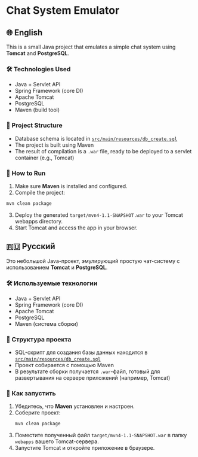 # Chat System Emulator

## 🌐 English

This is a small Java project that emulates a simple chat system using **Tomcat** and **PostgreSQL**.

### 🛠 Technologies Used

- Java + Servlet API
- Spring Framework (core DI)
- Apache Tomcat
- PostgreSQL
- Maven (build tool)

### 📂 Project Structure

- Database schema is located in [`src/main/resources/db_create.sql`](src/main/resources/db_create.sql)
- The project is built using Maven
- The result of compilation is a `.war` file, ready to be deployed to a servlet container (e.g., Tomcat)

### 🚀 How to Run

1. Make sure **Maven** is installed and configured.
2. Compile the project:
  ```bash
  mvn clean package
  ```
3. Deploy the generated `target/mvn4-1.1-SNAPSHOT.war` to your Tomcat webapps directory.
4. Start Tomcat and access the app in your browser.

## 🇷🇺 Русский

Это небольшой Java-проект, эмулирующий простую чат-систему с использованием **Tomcat** и **PostgreSQL**.

### 🛠 Используемые технологии

- Java + Servlet API
- Spring Framework (core DI)
- Apache Tomcat  
- PostgreSQL  
- Maven (система сборки)

### 📂 Структура проекта

- SQL-скрипт для создания базы данных находится в [`src/main/resources/db_create.sql`](src/main/resources/db_create.sql)  
- Проект собирается с помощью Maven  
- В результате сборки получается `.war`-файл, готовый для развертывания на сервере приложений (например, Tomcat)

### 🚀 Как запустить

1. Убедитесь, что **Maven** установлен и настроен.  
2. Соберите проект:
   ```bash
   mvn clean package
   ```
3. Поместите полученный файл `target/mvn4-1.1-SNAPSHOT.war` в папку `webapps` вашего Tomcat-сервера.  
4. Запустите Tomcat и откройте приложение в браузере.
